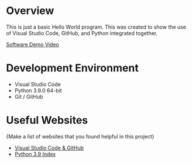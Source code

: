 # Overview

This is just a basic Hello World program. This was created to show the use
of Visual Studio Code, GitHub, and Python integrated together.

[Software Demo Video](https://www.youtube.com/watch?v=FJGOAVfNoQI)

# Development Environment

* Visual Studio Code
* Python 3.9.0 64-bit
* Git / GitHub

# Useful Websites

{Make a list of websites that you found helpful in this project}
* [Visual Studio Code & GitHub](https://code.visualstudio.com/docs/editor/versioncontrol)
* [Python 3.9 Index](https://docs.python.org/3/genindex.html)
